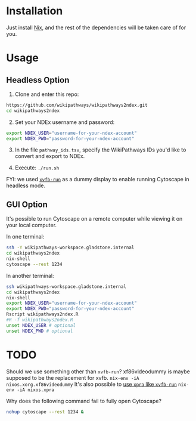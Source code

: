 # Installation

Just install [Nix](https://nixos.org/nix/download.html), and the rest of the dependencies will be taken care of for you.

# Usage

## Headless Option

1. Clone and enter this repo:

```sh
https://github.com/wikipathways/wikipathways2ndex.git
cd wikipathways2ndex
```

2. Set your NDEx username and password:

```sh
export NDEX_USER="username-for-your-ndex-account"
export NDEX_PWD="password-for-your-ndex-account"
```

3. In the file `pathway_ids.tsv`, specify the WikiPathways IDs you'd like to convert and export to NDEx.

4. Execute: `./run.sh`

FYI: we used [`xvfb-run`](http://elementalselenium.com/tips/38-headless) as a dummy display to enable running Cytoscape in headless mode.

## GUI Option

It's possible to run Cytoscape on a remote computer while viewing it on your local computer.

In one terminal:
```sh
ssh -Y wikipathways-workspace.gladstone.internal
cd wikipathways2ndex
nix-shell
cytoscape --rest 1234
```

In another terminal:
```sh
ssh wikipathways-workspace.gladstone.internal
cd wikipathways2ndex
nix-shell
export NDEX_USER="username-for-your-ndex-account"
export NDEX_PWD="password-for-your-ndex-account"
Rscript wikipathways2ndex.R
#R -f wikipathways2ndex.R
unset NDEX_USER # optional
unset NDEX_PWD # optional
```

# TODO
Should we use something other than `xvfb-run`?
xf86videodummy is maybe supposed to be the replacement for xvfb.
`nix-env -iA nixos.xorg.xf86videodummy`
It's also possible to [use `xpra` like `xvfb-run`](https://unix.stackexchange.com/questions/279567/how-to-use-xpra-like-xvfb-run)
`nix-env -iA nixos.xpra`

Why does the following command fail to fully open Cytoscape?
```sh
nohup cytoscape --rest 1234 &
```
